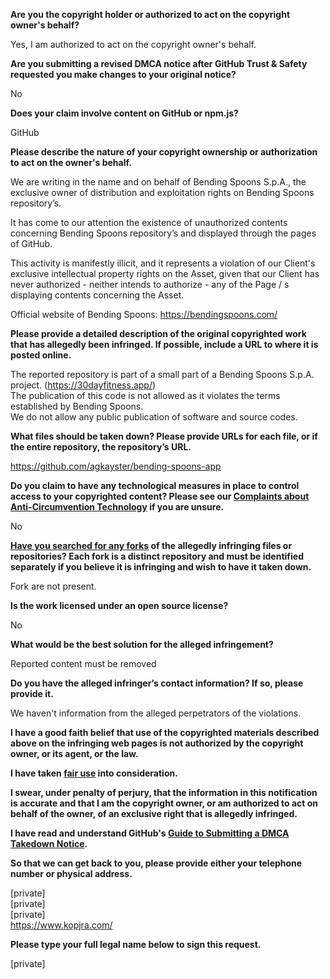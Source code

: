 **Are you the copyright holder or authorized to act on the copyright owner's behalf?**

Yes, I am authorized to act on the copyright owner's behalf.

**Are you submitting a revised DMCA notice after GitHub Trust & Safety requested you make changes to your original notice?**

No

**Does your claim involve content on GitHub or npm.js?**

GitHub

**Please describe the nature of your copyright ownership or authorization to act on the owner's behalf.**

We are writing in the name and on behalf of Bending Spoons S.p.A., the exclusive owner of distribution and exploitation rights on Bending Spoons repository’s.

It has come to our attention the existence of unauthorized contents concerning Bending Spoons repository’s and displayed through the pages of GitHub.

This activity is manifestly illicit, and it represents a violation of our Client's exclusive intellectual property rights on the Asset, given that our Client has never authorized - neither intends to authorize - any of the Page / s displaying contents concerning the Asset.

Official website of Bending Spoons: https://bendingspoons.com/

**Please provide a detailed description of the original copyrighted work that has allegedly been infringed. If possible, include a URL to where it is posted online.**

The reported repository is part of a small part of a Bending Spoons S.p.A. project. (https://30dayfitness.app/)  
The publication of this code is not allowed as it violates the terms established by Bending Spoons.  
We do not allow any public publication of software and source codes.

**What files should be taken down? Please provide URLs for each file, or if the entire repository, the repository’s URL.**

https://github.com/agkayster/bending-spoons-app

**Do you claim to have any technological measures in place to control access to your copyrighted content? Please see our <a href="https://docs.github.com/articles/guide-to-submitting-a-dmca-takedown-notice#complaints-about-anti-circumvention-technology">Complaints about Anti-Circumvention Technology</a> if you are unsure.**

No

**<a href="https://docs.github.com/articles/dmca-takedown-policy#b-what-about-forks-or-whats-a-fork">Have you searched for any forks</a> of the allegedly infringing files or repositories? Each fork is a distinct repository and must be identified separately if you believe it is infringing and wish to have it taken down.**

Fork are not present.

**Is the work licensed under an open source license?**

No

**What would be the best solution for the alleged infringement?**

Reported content must be removed

**Do you have the alleged infringer’s contact information? If so, please provide it.**

We haven't information from the alleged perpetrators of the violations.

**I have a good faith belief that use of the copyrighted materials described above on the infringing web pages is not authorized by the copyright owner, or its agent, or the law.**

**I have taken <a href="https://www.lumendatabase.org/topics/22">fair use</a> into consideration.**

**I swear, under penalty of perjury, that the information in this notification is accurate and that I am the copyright owner, or am authorized to act on behalf of the owner, of an exclusive right that is allegedly infringed.**

**I have read and understand GitHub's <a href="https://docs.github.com/articles/guide-to-submitting-a-dmca-takedown-notice/">Guide to Submitting a DMCA Takedown Notice</a>.**

**So that we can get back to you, please provide either your telephone number or physical address.**

[private]  
[private]  
[private]  
https://www.kopjra.com/

**Please type your full legal name below to sign this request.**

[private]  
